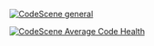 [![CodeScene general](https://codescene.io/images/analyzed-by-codescene-badge.svg)](https://codescene.io/projects/64763)

[![CodeScene Average Code Health](https://codescene.io/projects/64763/status-badges/average-code-health)](https://codescene.io/projects/64763)

